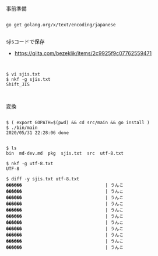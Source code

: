 事前準備

```

go get golang.org/x/text/encoding/japanese


```


sjisコードで保存
- https://qiita.com/bezeklik/items/2c9925f9c07762559471

```


$ vi sjis.txt
$ nkf -g sjis.txt
Shift_JIS



```


変換

```

$ ( export GOPATH=$(pwd) && cd src/main && go install )
$ ./bin/main
2020/05/31 22:28:06 done


$ ls
bin  md-dev.md  pkg  sjis.txt  src  utf-8.txt

$ nkf -g utf-8.txt
UTF-8

$ diff -y sjis.txt utf-8.txt
������							      |	うんこ
������							      |	うんこ
������							      |	うんこ
������							      |	うんこ
������							      |	うんこ
������							      |	うんこ
������							      |	うんこ
������							      |	うんこ
������							      |	うんこ
������							      |	うんこ
������							      |	うんこ

```
